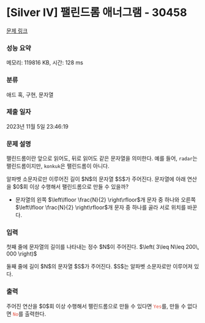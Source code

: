 # [Silver IV] 팰린드롬 애너그램 - 30458 

[문제 링크](https://www.acmicpc.net/problem/30458) 

### 성능 요약

메모리: 119816 KB, 시간: 128 ms

### 분류

애드 혹, 구현, 문자열

### 제출 일자

2023년 11월 5일 23:46:19

### 문제 설명

<p>팰린드롬이란 앞으로 읽어도, 뒤로 읽어도 같은 문자열을 의미한다. 예를 들어, <code>radar</code>는 팰린드롬이지만, <code>konkuk</code>은 팰린드롬이 아니다.</p>

<p>알파벳 소문자로만 이루어진 길이 $N$의 문자열 $S$가 주어진다. 문자열에 아래 연산을 $0$회 이상 수행해서 팰린드롬으로 만들 수 있을까?</p>

<ul>
	<li>문자열의 왼쪽 $\left\lfloor \frac{N}{2} \right\rfloor$개 문자 중 하나와 오른쪽 $\left\lfloor \frac{N}{2} \right\rfloor$개 문자 중 하나를 골라 서로 위치를 바꾼다.</li>
</ul>

### 입력 

 <p>첫째 줄에 문자열의 길이를 나타내는 정수 $N$이 주어진다. $\left( 3\leq N\leq 200\, 000 \right)$</p>

<p>둘째 줄에 길이 $N$의 문자열 $S$가 주어진다. $S$는 알파벳 소문자로만 이루어져 있다.</p>

### 출력 

 <p>주어진 연산을 $0$회 이상 수행해서 팰린드롬으로 만들 수 있다면 <span style="color:#e74c3c;"><code>Yes</code></span>를, 만들 수 없다면 <span style="color:#e74c3c;"><code>No</code></span>를 출력한다.</p>

